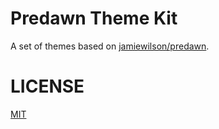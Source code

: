 # Predawn Theme Kit

A set of themes based on [jamiewilson/predawn](https://github.com/jamiewilson/predawn).

# LICENSE
[MIT](https://github.com/Microsoft/vscode-themes/blob/master/LICENSE.txt)